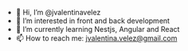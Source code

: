- 👋 Hi, I’m @jvalentinavelez
- 👀 I’m interested in front and back development
- 🌱 I’m currently learning Nestjs, Angular and React
- 📫 How to reach me: jvalentina.velez@gmail.com
